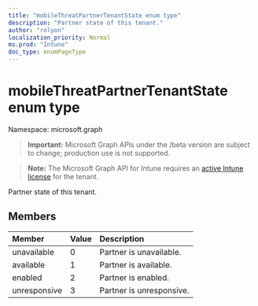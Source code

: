 ```yaml
---
title: "mobileThreatPartnerTenantState enum type"
description: "Partner state of this tenant."
author: "rolyon"
localization_priority: Normal
ms.prod: "Intune"
doc_type: enumPageType
---
```


# mobileThreatPartnerTenantState enum type

Namespace: microsoft.graph

> **Important:** Microsoft Graph APIs under the /beta version are subject to change; production use is not supported.

> **Note:** The Microsoft Graph API for Intune requires an [active Intune license](https://go.microsoft.com/fwlink/?linkid=839381) for the tenant.

Partner state of this tenant.

## Members
|Member|Value|Description|
|:---|:---|:---|
|unavailable|0|Partner is unavailable.|
|available|1|Partner is available.|
|enabled|2|Partner is enabled.|
|unresponsive|3|Partner is unresponsive.|



